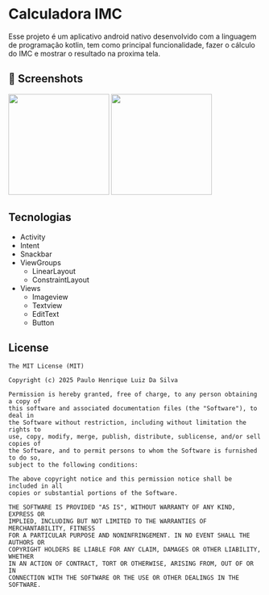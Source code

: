 # Calculadora IMC
Esse projeto é um aplicativo android nativo desenvolvido com a linguagem de programação kotlin, tem como principal funcionalidade, fazer o cálculo do IMC  e mostrar o resultado na proxima tela.

## :camera_flash: Screenshots
<!-- You can add more screenshots here if you like -->
<img src="https://github.com/user-attachments/assets/161057f2-e40e-4e75-bf33-7f4c8ff08f3a" width=200/> <img src="https://github.com/user-attachments/assets/d37eb29c-75aa-42e8-a231-41de707d024c" width=200/> 

## Tecnologias
- Activity
- Intent
- Snackbar
- ViewGroups
  - LinearLayout
  - ConstraintLayout
- Views
  - Imageview
  - Textview
  - EditText
  - Button


## License
```
The MIT License (MIT)

Copyright (c) 2025 Paulo Henrique Luiz Da Silva 

Permission is hereby granted, free of charge, to any person obtaining a copy of
this software and associated documentation files (the "Software"), to deal in
the Software without restriction, including without limitation the rights to
use, copy, modify, merge, publish, distribute, sublicense, and/or sell copies of
the Software, and to permit persons to whom the Software is furnished to do so,
subject to the following conditions:

The above copyright notice and this permission notice shall be included in all
copies or substantial portions of the Software.

THE SOFTWARE IS PROVIDED "AS IS", WITHOUT WARRANTY OF ANY KIND, EXPRESS OR
IMPLIED, INCLUDING BUT NOT LIMITED TO THE WARRANTIES OF MERCHANTABILITY, FITNESS
FOR A PARTICULAR PURPOSE AND NONINFRINGEMENT. IN NO EVENT SHALL THE AUTHORS OR
COPYRIGHT HOLDERS BE LIABLE FOR ANY CLAIM, DAMAGES OR OTHER LIABILITY, WHETHER
IN AN ACTION OF CONTRACT, TORT OR OTHERWISE, ARISING FROM, OUT OF OR IN
CONNECTION WITH THE SOFTWARE OR THE USE OR OTHER DEALINGS IN THE SOFTWARE.
```
